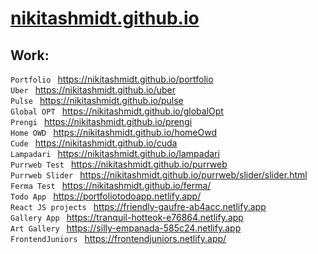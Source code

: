 # [nikitashmidt.github.io](https://nikitashmidt.github.io/)

## Work:

`Portfolio ` https://nikitashmidt.github.io/portfolio <br>
`Uber ` https://nikitashmidt.github.io/uber <br>
`Pulse ` https://nikitashmidt.github.io/pulse <br>
`Global OPT ` https://nikitashmidt.github.io/globalOpt <br>
`Prengi ` https://nikitashmidt.github.io/prengi <br>
`Home OWD ` https://nikitashmidt.github.io/homeOwd <br>
`Cude ` https://nikitashmidt.github.io/cuda <br>
`Lampadari ` https://nikitashmidt.github.io/lampadari <br>
`Purrweb Test ` https://nikitashmidt.github.io/purrweb <br>
`Purrweb Slider ` https://nikitashmidt.github.io/purrweb/slider/slider.html <br>
`Ferma Test ` https://nikitashmidt.github.io/ferma/ <br>
`Todo App ` https://portfoliotodoapp.netlify.app/ <br>
`React JS projects ` https://friendly-gaufre-ab4acc.netlify.app <br>
`Gallery App ` https://tranquil-hotteok-e76864.netlify.app <br>
`Art Gallery ` https://silly-empanada-585c24.netlify.app <br>
`FrontendJuniors ` https://frontendjuniors.netlify.app/
